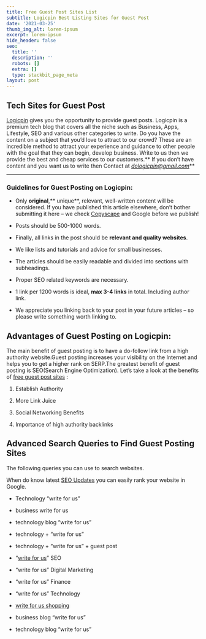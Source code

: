 ```yaml
---
title: Free Guest Post Sites List
subtitle: Logicpin Best Listing Sites for Guest Post
date: '2021-03-25'
thumb_img_alt: lorem-ipsum
excerpt: lorem-ipsum
hide_header: false
seo:
  title: ''
  description: ''
  robots: []
  extra: []
  type: stackbit_page_meta
layout: post
---
```

## Tech Sites for Guest Post



[Logicpin](www.logicpin.com) gives you the opportunity to provide guest posts. Logicpin is a premium tech blog that covers all the niche such as Business, Apps, Lifestyle, SEO and various other categories to write. Do you have the content on a subject that you’d love to attract to our crowd? These are an incredible method to attract your experience and guidance to other people with the goal that they can begin, develop business. Write to us then we provide the best and cheap services to our customers.** If you don’t have content and you want us to write then Contact at *dologicpin@gmail.com***

******

### Guidelines for Guest Posting on Logicpin:&#xA;&#xA;

*   Only **original**,** unique**, relevant, well-written content will be considered. If you have published this article elsewhere, don’t bother submitting it here – we check [Copyscape](https://www.copyscape.com/) and Google before we publish!

*   Posts should be 500-1000 words.

*   Finally, all links in the post should be **relevant and quality websites**.

*   We like lists and tutorials and advice for small businesses.

*   The articles should be easily readable and divided into sections with subheadings.

*   Proper SEO related keywords are necessary.

*   1 link per 1200 words is ideal, **max 3-4 links** in total. Including author link.

*   We appreciate you linking back to your post in your future articles – so please write something worth linking to.



## **Advantages of Guest Posting on Logicpin:**

The main benefit of guest posting is to have a do-follow link from a high authority website.Guest posting increases your visibility on the Internet and helps you to get a higher rank on SERP.The greatest benefit of guest posting is SEO(Search Engine Optimization). Let’s take a look at the benefits of [free guest post sites](http://www.logicpin.com/free-guest-post-sites/) :

1.  Establish Authority

2.  More Link Juice

3.  Social Networking Benefits

4.  Importance of high authority backlinks



## Advanced Search Queries to Find Guest Posting Sites&#xA;&#xA;

The following queries you can use to search websites.

When  do know latest [SEO Updates](www.seoshala.com) you can easily rank your website in Google. 

*   Technology “write for us”

*   business write for us

*   technology blog “write for us”

*   technology + “write for us”

*   technology + “write for us” + guest post

*   “[write for us](www.indianperson.com)” SEO

*   “write for us” Digital Marketing

*   “write for us” Finance

*   “write for us” Technology

*   [write for us shopping](www.shopchun.com)

*   business blog “write for us”

*   technology blog “write for us”





